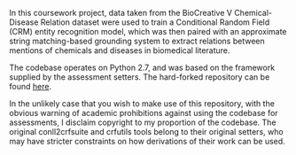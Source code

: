 In this coursework project, data taken from the BioCreative V Chemical-Disease Relation dataset were used to train a Conditional Random Field (CRM) entity recognition model, which was then paired with an approximate string matching-based grounding system to extract relations between mentions of chemicals and diseases in biomedical literature. 

The codebase operates on Python 2.7, and was based on the framework supplied by the assessment setters. The hard-forked repository can be found [here](https://github.com/cambridgeltl/bmip-2018/).

In the unlikely case that you wish to make use of this repository, with the obvious warning of academic prohibitions against using the codebase for assessments, I disclaim copyright to my proportion of the codebase. The original conll2crfsuite and crfutils tools belong to their original setters, who may have stricter constraints on how derivations of their work can be used.
